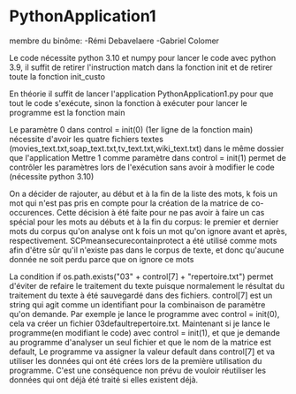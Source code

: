 # PythonApplication1

membre du binôme:
-Rémi Debavelaere
-Gabriel Colomer

Le code nécessite python 3.10 et numpy
pour lancer le code avec python 3.9, il suffit de retirer l'instruction match dans la fonction init et de retirer toute la fonction init_custo

En théorie il suffit de lancer l'application PythonApplication1.py pour que tout le code s'exécute, sinon la fonction à exécuter pour lancer le programme est la fonction main

Le paramètre 0 dans control = init(0) (1er ligne de la fonction main) nécessite d'avoir les quatre fichiers textes (movies_text.txt,soap_text.txt,tv_text.txt,wiki_text.txt) dans le même dossier que l'application
Mettre 1 comme paramètre dans control = init(1) permet de contrôler les paramètres lors de l'exécution sans avoir à modifier le code (nécessite python 3.10)


On a décider de rajouter, au début et à la fin de la liste des mots, k fois un mot qui n'est pas pris en compte pour la création de la matrice de co-occurences.
Cette décision à été faite pour ne pas avoir à faire un cas spécial pour les mots au débuts et à la fin du corpus: le premier et dernier mots du corpus qu'on analyse ont k fois un mot qu'on ignore avant et après, respectivement.
SCPmeansecurecontainprotect a été utilisé comme mots afin d'être sûr qu'il n'existe pas dans le corpus de texte, et donc qu'aucune donnée ne soit perdu parce que on ignore ce mots


La condition if os.path.exists("03" + control[7] + "repertoire.txt") permet d'éviter de refaire le traitement du texte puisque normalement le résultat du traitement du texte à été sauvegardé dans des fichiers. 
control[7] est un string qui agit comme un identifiant pour la combinaison de paramètre qu'on demande.
Par exemple je lance le programme avec control = init(0), cela va créer un fichier 03defaultrepertoire.txt. 
Maintenant si je lance le programme(en modifiant le code) avec  control = init(1), et que je demande au programme d'analyser un seul fichier et que le nom de la matrice est default,
Le programme va assigner la valeur default dans control[7] et va utiliser les données qui ont été crées lors de la première utilisation du programme.
C'est une conséquence non prévu de vouloir réutiliser les données qui ont déjà été traité si elles existent déjà.

